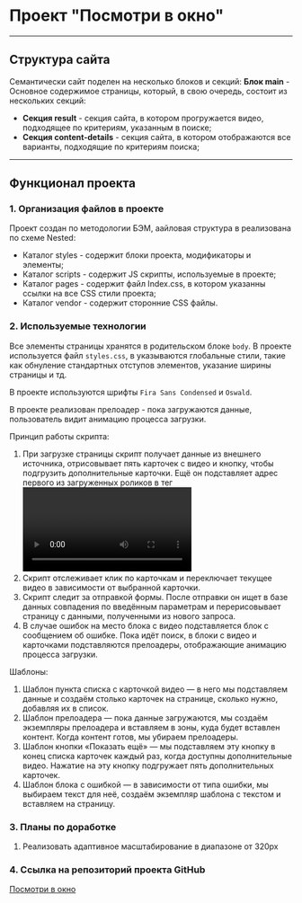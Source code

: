 # Проект "Посмотри в окно"
***
## Структура сайта
Семантически сайт поделен на несколько блоков и секций:
__Блок main__ - Основное содержимое страницы, который, в свою очередь, состоит из нескольких секций:
  * __Секция result__  - секция сайта, в котором прогружается видео, подходящее по критериям, указанным в поиске;
  * __Секция content-details__ - секция сайта, в котором отображаются все варианты, подходящие по критериям поиска;

***
## Функционал проекта
### 1. Организация файлов в проекте
Проект создан по методологии БЭМ, аайловая структура в реализована по схеме Nested:
* Каталог styles - содержит блоки проекта, модификаторы и элементы;
* Каталог scripts - содержит JS скрипты, используемые в проекте;
* Каталог pages - содержит файл Index.css, в котором указанны ссылки на все CSS стили проекта;
* Каталог vendor - содержит сторонние CSS файлы.

### 2. Используемые технологии
Все элементы страницы хранятся в родительском блоке `body`.
В проекте используется файл `styles.css`, в указываются глобальные стили, такие как обнуление стандартных отступов элементов, указание ширины страницы и тд.

В проекте используются  шрифты `Fira Sans Condensed` и `Oswald`.

В проекте реализован прелоадер - пока загружаются данные, пользователь видит анимацию процесса загрузки.

Принцип работы скрипта:

1. При загрузке страницы скрипт получает данные из внешнего источника, отрисовывает пять карточек с видео и кнопку, чтобы подгрузить дополнительные карточки. Ещё он подставляет адрес первого из загруженных роликов в тег <video> внутри крупного блока на странице.
2. Скрипт отслеживает клик по карточкам и переключает текущее видео в зависимости от выбранной карточки.
3. Cкрипт следит за отправкой формы. После отправки он ищет в базе данных совпадения по введённым параметрам и перерисовывает страницу с данными, полученными из нового запроса.
4. В случае ошибок на место блока с видео подставляется блок с сообщением об ошибке. Пока идёт поиск, в блоки с видео и карточками подставляются прелоадеры, отображающие анимацию процесса загрузки.

Шаблоны:
1. Шаблон пункта списка с карточкой видео — в него мы подставляем данные и создаём столько карточек на странице, сколько нужно, добавляя их в список.
2. Шаблон прелоадера — пока данные загружаются, мы создаём экземпляры прелоадера и вставляем в зоны, куда будет вставлен контент. Когда контент готов, мы убираем прелоадеры.
3. Шаблон кнопки «Показать ещё» — мы подставляем эту кнопку в конец списка карточек каждый раз, когда доступны дополнительные видео. Нажатие на эту кнопку подгружает пять дополнительных карточек.
4. Шаблон блока с ошибкой — в зависимости от типа ошибки, мы выбираем текст для неё, создаём экземпляр шаблона с текстом и вставляем на страницу.

### 3. Планы по доработке
1. Реализовать адаптивное масштабирование в диапазоне от 320px

### 4. Ссылка на репозиторий проекта GitHub
[Посмотри в окно](https://github.com/sergey-pyschkin/ono-tebe-nado.git)




